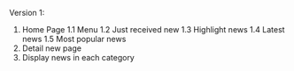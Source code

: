 Version 1:
1. Home Page
1.1 Menu 
1.2 Just received new
1.3 Highlight news
1.4 Latest news
1.5 Most popular news
2. Detail new page
3. Display news in each category
